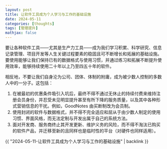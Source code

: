 ```yaml
---
layout: post
title: 让软件工具成为个人学习与工作的基础设施
date: 2024-05-11
categories: [thoughts]
tags: [管理提升]
mathjax: false
---
```


要让各种软件工具——尤其是生产力工具——成为我们学习积累、科学研究、信息记录管理、项目开发等人生关键过程要素的稳固且可不断增长和拓展的基础设施。要使用能够让我们保持已有的数据格式与使用习惯，并通过练习和拓展不断提升使用效率，能够持续使用二十年以上乃至四五十年的软件。

相反地，不要让我们自身沦为公司、团体、体制的附庸，成为被少数人控制的多数人中的一分子。这包括：

1.  在被最初的优惠条件吸引入坑后，最终不得不通过无休止的持续付费来维持注册会员身份，并忍受未见明显提升甚至有所下降的服务质量，以及其中各种形式营销信息的干扰。例如，GoodNotes 由买断制改为会员制。
2.  使用封闭的软件与数据格式，并不得不完全适应和屈从于由少数人制定的使用习惯、界面风格，而无法定制与开发出属于自己的系统方法。
3.  面对开发商、服务商终止其开发更新、维护义务的风险，而不得不淘汰已购买的软件产品，并迁移至新的且同样也是临时性的平台（对硬件也同样适用）。

{{ "2024-05-11-让软件工具成为个人学习与工作的基础设施" | backlink }}
